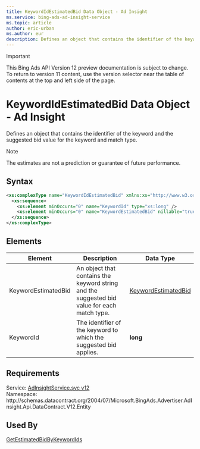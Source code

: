 ```yaml
---
title: KeywordIdEstimatedBid Data Object - Ad Insight
ms.service: bing-ads-ad-insight-service
ms.topic: article
author: eric-urban
ms.author: eur
description: Defines an object that contains the identifier of the keyword and the suggested bid value for the keyword and match type.
---
```

> [!IMPORTANT]
> This Bing Ads API Version 12 preview documentation is subject to change. To return to version 11 content, use the version selector near the table of contents at the top and left side of the page.

# KeywordIdEstimatedBid Data Object - Ad Insight
Defines an object that contains the identifier of the keyword and the suggested bid value for the keyword and match type.

> [!NOTE]
> The estimates are not a prediction or guarantee of future performance.

## Syntax
```xml
<xs:complexType name="KeywordIdEstimatedBid" xmlns:xs="http://www.w3.org/2001/XMLSchema">
  <xs:sequence>
    <xs:element minOccurs="0" name="KeywordId" type="xs:long" />
    <xs:element minOccurs="0" name="KeywordEstimatedBid" nillable="true" type="tns:KeywordEstimatedBid" />
  </xs:sequence>
</xs:complexType>
```

## <a name="elements"></a>Elements

|Element|Description|Data Type|
|-----------|---------------|-------------|
|<a name="keywordestimatedbid"></a>KeywordEstimatedBid|An object that contains the keyword string and the suggested bid value for each match type.|[KeywordEstimatedBid](keywordestimatedbid.md)|
|<a name="keywordid"></a>KeywordId|The identifier of the keyword to which the suggested bid applies.|**long**|

## Requirements
Service: [AdInsightService.svc v12](https://adinsight.api.bingads.microsoft.com/Api/Advertiser/AdInsight/v12/AdInsightService.svc)  
Namespace: http\://schemas.datacontract.org/2004/07/Microsoft.BingAds.Advertiser.AdInsight.Api.DataContract.V12.Entity  

## Used By
[GetEstimatedBidByKeywordIds](getestimatedbidbykeywordids.md)  
